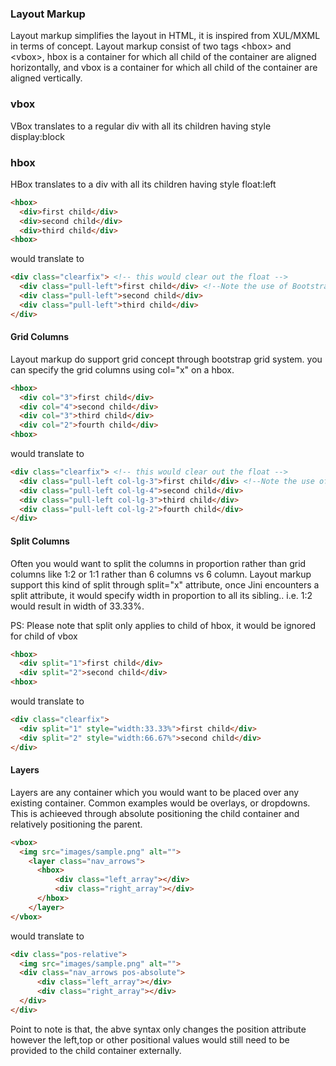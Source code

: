 ### Layout Markup

Layout markup simplifies the layout in HTML, it is inspired from XUL/MXML in terms of concept. Layout markup consist of two
tags &lt;hbox&gt; and &lt;vbox&gt;, hbox is a container for which all child of the container are aligned horizontally, and vbox is a container
for which all child of the container are aligned vertically. 


### vbox

VBox translates to a regular div with all its children having style display:block

### hbox

HBox translates to a div with all its children having style float:left

```html
<hbox>
  <div>first child</div>
  <div>second child</div>
  <div>third child</div>
<hbox>
```

would translate to 

```html
<div class="clearfix"> <!-- this would clear out the float -->
  <div class="pull-left">first child</div> <!--Note the use of Bootstrap style -->
  <div class="pull-left">second child</div>
  <div class="pull-left">third child</div>
</div>
```

#### Grid Columns

Layout markup do support grid concept through bootstrap grid system. you can specify the grid columns using col="x" on a hbox.

```html
<hbox>
  <div col="3">first child</div>
  <div col="4">second child</div>
  <div col="3">third child</div>
  <div col="2">fourth child</div>
<hbox>
```

would translate to 

```html
<div class="clearfix"> <!-- this would clear out the float -->
  <div class="pull-left col-lg-3">first child</div> <!--Note the use of Bootstrap style -->
  <div class="pull-left col-lg-4">second child</div>
  <div class="pull-left col-lg-3">third child</div>
  <div class="pull-left col-lg-2">fourth child</div>
</div>
```


#### Split Columns

Often you would want to split the columns in proportion rather than grid columns like 1:2 or 1:1 rather than 6 columns vs 6 column. Layout markup support this kind of split through split="x" attribute, once Jini encounters a split attribute, it would specify width in proportion to all its sibling.. i.e. 1:2 would result in width of 33.33%.

PS: Please note that split only applies to child of hbox, it would be ignored for child of vbox

```html
<hbox>
  <div split="1">first child</div>
  <div split="2">second child</div>
<hbox>
```

would translate to 

```html
<div class="clearfix"> 
  <div split="1" style="width:33.33%">first child</div>
  <div split="2" style="width:66.67%">second child</div>
</div>
```


#### Layers

Layers are any container which you would want to be placed over any existing container. Common examples would be overlays, or dropdowns. This is achieeved through absolute positioning the child container and relatively positioning the parent. 


```html
<vbox>
  <img src="images/sample.png" alt="">
    <layer class="nav_arrows">
      <hbox>
          <div class="left_array"></div>
          <div class="right_array"></div>
      </hbox>
    </layer>
</vbox>
```

would translate to 

```html
<div class="pos-relative">
  <img src="images/sample.png" alt="">
  <div class="nav_arrows pos-absolute">
      <div class="left_array"></div>
      <div class="right_array"></div>
  </div>
</div>
```

Point to note is that, the abve syntax only changes the position attribute however the left,top or other positional values would still need to be provided to the child container externally.
